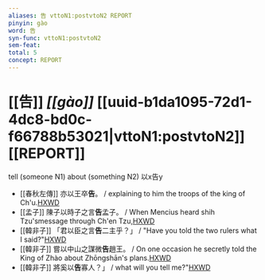 ```yaml
---
aliases: 告 vttoN1:postvtoN2 REPORT
pinyin: gào
word: 告
syn-func: vttoN1:postvtoN2
sem-feat: 
total: 5
concept: REPORT 
---
```

# [[告]] *[[gào]]*  [[uuid-b1da1095-72d1-4dc8-bd0c-f66788b53021|vttoN1:postvtoN2]] [[REPORT]]
tell (someone N1) about (something N2) 以x告y
 - [[春秋左傳]] 亦以王卒**告**。 / explaining to him the troops of the king of Ch'u.[HXWD](https://hxwd.org/textview.html?location=KR1e0001_tls_008-359a.36)
 - [[孟子]] 陳子以時子之言**告**孟子。 / When Mencius heard shih Tzu'smessage through Ch'en Tzu,[HXWD](https://hxwd.org/textview.html?location=KR1h0001_tls_004-55a.3)
 - [[韓非子]] 「君以臣之言**告**二主乎？」 / "Have you told the two rulers what I said?"[HXWD](https://hxwd.org/textview.html?location=KR3c0005_tls_010-77a.6)
 - [[韓非子]] 嘗以中山之謀微**告**趙王。 / On one occasion he secretly told the King of Zhào about Zhōngshān's plans.[HXWD](https://hxwd.org/textview.html?location=KR3c0005_tls_031-38a.5)
 - [[韓非子]] 將奚以**告**寡人？」 / what will you tell me?"[HXWD](https://hxwd.org/textview.html?location=KR3c0005_tls_036-24a.7)